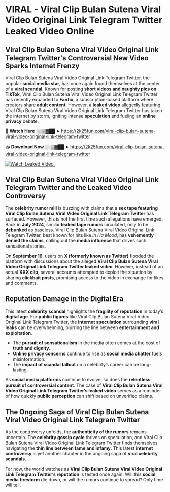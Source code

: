 # VIRAL - Viral Clip Bulan Sutena Viral Video Original Link Telegram Twitter Leaked Video Online

## **Viral Clip Bulan Sutena Viral Video Original Link Telegram Twitter's Controversial New Video Sparks Internet Frenzy**  

Viral Clip Bulan Sutena Viral Video Original Link Telegram Twitter, the popular **social media star**, has once again found themselves at the center of a **viral scandal**. Known for posting **short videos and naughty pics on TikTok**, Viral Clip Bulan Sutena Viral Video Original Link Telegram Twitter has recently expanded to **Fanfix**, a subscription-based platform where creators share **adult content**. However, a **leaked video** allegedly featuring Viral Clip Bulan Sutena Viral Video Original Link Telegram Twitter has taken the internet by storm, igniting intense **speculation** and fueling an **online privacy** debate.  

🔴 **Watch Here** ░░▒▓██ ➤ https://2k25fun.com/viral-clip-bulan-sutena-viral-video-original-link-telegram-twitter  

📥 **Download Now** ░░▒▓██ ➤ https://2k25fun.com/viral-clip-bulan-sutena-viral-video-original-link-telegram-twitter  

[![Watch Leaked Video.](https://miro.medium.com/v2/resize:fit:828/format:webp/1*cilzJN44JGOrTw9NJCrNHA.gif "Watch Leaked Video")](https://2k25fun.com/viral-clip-bulan-sutena-viral-video-original-link-telegram-twitter)

## **Viral Clip Bulan Sutena Viral Video Original Link Telegram Twitter and the Leaked Video Controversy**  

The **celebrity rumor mill** is buzzing with claims that a **sex tape featuring Viral Clip Bulan Sutena Viral Video Original Link Telegram Twitter** has surfaced. However, this is not the first time such allegations have emerged. Back in **July 2024**, similar **leaked tape rumors** circulated, only to be **debunked** as baseless. Viral Clip Bulan Sutena Viral Video Original Link Telegram Twitter, best known for hits like *In Ha Mood*, has **vehemently denied the claims**, calling out the **media influence** that drives such sensational stories.  

On **September 16**, users on **X (formerly known as Twitter)** flooded the platform with discussions about the alleged **Viral Clip Bulan Sutena Viral Video Original Link Telegram Twitter leaked video**. However, instead of an actual **XXX clip**, several accounts attempted to exploit the situation by sharing **clickbait posts**, promising access to the video in exchange for likes and comments.  

## **Reputation Damage in the Digital Era**  

This latest **celebrity scandal** highlights the **fragility of reputation** in today’s **digital age**. For **public figures** like Viral Clip Bulan Sutena Viral Video Original Link Telegram Twitter, the **internet speculation** surrounding **viral leaks** can be overwhelming, blurring the line between **entertainment and exploitation**.  

- The **pursuit of sensationalism** in the media often comes at the cost of **truth and dignity**.  
- **Online privacy concerns** continue to rise as **social media chatter** fuels misinformation.  
- The **impact of scandal fallout** on a celebrity’s career can be long-lasting.  

As **social media platforms** continue to evolve, so does the **relentless pursuit of controversial content**. The case of **Viral Clip Bulan Sutena Viral Video Original Link Telegram Twitter’s leaked video** serves as a reminder of how quickly **public perception** can shift based on unverified claims.  

## **The Ongoing Saga of Viral Clip Bulan Sutena Viral Video Original Link Telegram Twitter**  

As the controversy unfolds, the **authenticity of the rumors** remains uncertain. The **celebrity gossip cycle** thrives on speculation, and Viral Clip Bulan Sutena Viral Video Original Link Telegram Twitter finds themselves navigating the **thin line between fame and infamy**. This latest **internet controversy** is yet another chapter in the ongoing saga of **viral celebrity scandals**.  

For now, the world watches as **Viral Clip Bulan Sutena Viral Video Original Link Telegram Twitter’s reputation** is tested once again. Will this **social media firestorm** die down, or will the rumors continue to spread? Only time will tell.
